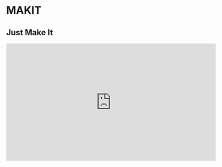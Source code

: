 # MAKIT
Just Make It
-------------

<iframe width="560" height="315" src="https://www.youtube.com/embed/Xc9We6f9AwQ" frameborder="0" allow="autoplay; encrypted-media" allowfullscreen></iframe>
